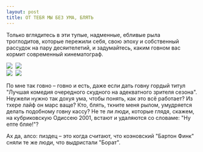 ```yaml
---
layout: post
title: ОТ ТЕБЯ МЫ БЕЗ УМА, БЛЯТЬ
---
```


Только вглядитесь в эти тупые,&nbsp;надменные, ебливые рыла троглодитов,&nbsp;которые пережили себя,&nbsp;свою эпоху и собственный рассудок на пару десяителетий,&nbsp;и задумайтесь,&nbsp;каким говном вас кормит современный кинематограф.

![](http://i1.wp.com/ruskino.ru/film/11643/kadr/16842.jpg?w=640)&nbsp; ![](http://i2.wp.com/www.nikvesti.com/admin/files/img/%D0%B1%D1%80%D1%83%D0%BD%D0%BE7kk824uzug6.jpg?w=640)  
 ![](http://i2.wp.com/www.vfan.net/upload/51-7971-2obo1.jpg?w=640)&nbsp; ![](http://i0.wp.com/media.kino-govno.com/images/nightatthemuseum2/nightatthemuseum2_12.jpg?w=640)

По мне так говно – говно и есть,&nbsp;даже если дать говну гордый титул "Лучшая комедия очередного скудного на адекватного зрителя сезона". Неужели нужно так дохуя ума,&nbsp;чтобы понять,&nbsp;как это всё работает? Из тхере лайф он марс ваще? Кто, блять, ткните меня рылом, умудряется делать подобному говну кассу? Не те ли люди,&nbsp;которые глядя,&nbsp;скажем, на кубриковскую Одиссею 2001,&nbsp;встают и удаляются со словаме:&nbsp;"Ну епте бляе!"?

Ах да,&nbsp;алсо:&nbsp;пиздец – это когда считают,&nbsp;что коэновский "Бартон Финк" сняли те же люди,&nbsp;что выдристали "Борат".

<!--kg-card-end: markdown-->